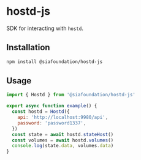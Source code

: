# hostd-js

SDK for interacting with `hostd`.

## Installation

```sh
npm install @siafoundation/hostd-js
```

## Usage

```js
import { Hostd } from '@siafoundation/hostd-js'

export async function example() {
  const hostd = Hostd({
    api: 'http://localhost:9980/api',
    password: 'password1337',
  })
  const state = await hostd.stateHost()
  const volumes = await hostd.volumes()
  console.log(state.data, volumes.data)
}
```
